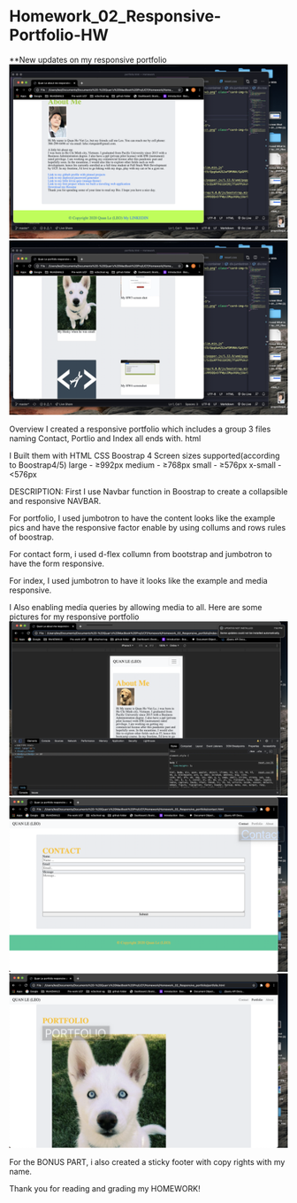 # Homework_02_Responsive-Portfolio-HW 
**New updates on my responsive portfolio
![alt HW2DEMO](./Assets/Images/ResponsivePrtfolio1.png)
![alt HW2DEMO](./Assets/Images/ResponsivePrtfolio2.png)

Overview I created a responsive portfolio which includes a group 3 files naming Contact, Portlio and Index all ends with. html

I Built them with HTML CSS Boostrap 4 
Screen sizes supported(according to Boostrap4/5) 
large - ≥992px 
medium - ≥768px 
small - ≥576px 
x-small - <576px 

DESCRIPTION: First I use Navbar function in Boostrap to create a collapsible and responsive NAVBAR.

For portfolio, I used jumbotron to have the content looks like the example pics and have the responsive factor enable by using collums and rows rules of boostrap.

For contact form, i used d-flex collumn from bootstrap and jumbotron to have the form responsive.

For index, I used jumbotron to have it looks like the example and media responsive.

I Also enabling media queries by allowing media to all.
Here are some pictures for my responsive portfolio
![alt HW2DEMO](./Assets/Images/HW2_1.png)
![alt HW2DEMO](./Assets/Images/HW2_2.png)
![alt HW2DEMO](./Assets/Images/HW2_4.png)

For the BONUS PART, i also created a sticky footer with copy rights with my name.



Thank you for reading and grading my HOMEWORK!
